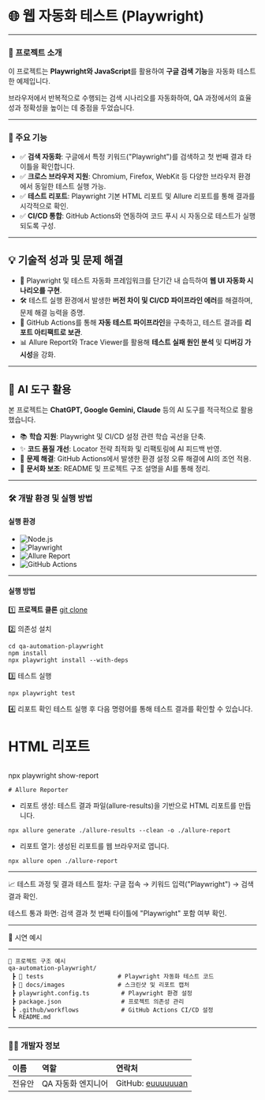 # 🌐 웹 자동화 테스트 (Playwright)

---

### 🌟 프로젝트 소개

이 프로젝트는 **Playwright와 JavaScript**를 활용하여 **구글 검색 기능**을 자동화 테스트한 예제입니다.  

브라우저에서 반복적으로 수행되는 검색 시나리오를 자동화하여, QA 과정에서의 효율성과 정확성을 높이는 데 중점을 두었습니다.

---

### 🚀 주요 기능

- ✅ **검색 자동화**: 구글에서 특정 키워드("Playwright")를 검색하고 첫 번째 결과 타이틀을 확인합니다.  
- ✅ **크로스 브라우저 지원**: Chromium, Firefox, WebKit 등 다양한 브라우저 환경에서 동일한 테스트 실행 가능.  
- ✅ **테스트 리포트**: Playwright 기본 HTML 리포트 및 Allure 리포트를 통해 결과를 시각적으로 확인.  
- ✅ **CI/CD 통합**: GitHub Actions와 연동하여 코드 푸시 시 자동으로 테스트가 실행되도록 구성.  

---

## 💡 기술적 성과 및 문제 해결

- 🚀 Playwright 및 테스트 자동화 프레임워크를 단기간 내 습득하여 **웹 UI 자동화 시나리오를 구현**.  
- 🛠️ 테스트 실행 환경에서 발생한 **버전 차이 및 CI/CD 파이프라인 에러**를 해결하며, 문제 해결 능력을 증명.  
- 🔄 GitHub Actions를 통해 **자동 테스트 파이프라인**을 구축하고, 테스트 결과를 **리포트 아티팩트로 보관**.  
- 📊 Allure Report와 Trace Viewer를 활용해 **테스트 실패 원인 분석** 및 **디버깅 가시성**을 강화.  

---

## 🤖 AI 도구 활용

본 프로젝트는 **ChatGPT, Google Gemini, Claude** 등의 AI 도구를 적극적으로 활용했습니다.

- 📚 **학습 지원**: Playwright 및 CI/CD 설정 관련 학습 곡선을 단축.  
- ✨ **코드 품질 개선**: Locator 전략 최적화 및 리팩토링에 AI 피드백 반영.  
- 🧩 **문제 해결**: GitHub Actions에서 발생한 환경 설정 오류 해결에 AI의 조언 적용.  
- 📝 **문서화 보조**: README 및 프로젝트 구조 설명을 AI를 통해 정리.  

---

### 🛠️ 개발 환경 및 실행 방법

#### **실행 환경**

- ![Node.js](https://img.shields.io/badge/Node.js-22.19.0-339933?style=flat-square&logo=nodedotjs&logoColor=white)  
- ![Playwright](https://img.shields.io/badge/Playwright-1.55.0-2EAD33?style=flat-square&logo=playwright&logoColor=white)  
- ![Allure Report](https://img.shields.io/badge/Allure-2.24.0-FF5A5F?style=flat-square&logo=allure&logoColor=white)  
- ![GitHub Actions](https://img.shields.io/badge/GitHub%20Actions-CI/CD-2088FF?style=flat-square&logo=githubactions&logoColor=white)  

---

#### **실행 방법**

1️⃣ **프로젝트 클론**
[git clone](https://github.com/euuuuuuan/qa-automation-playwright.git)



2️⃣ 의존성 설치

```
cd qa-automation-playwright
npm install
npx playwright install --with-deps
```

3️⃣ 테스트 실행
```
npx playwright test
```

4️⃣ 리포트 확인
테스트 실행 후 다음 명령어를 통해 테스트 결과를 확인할 수 있습니다.

# HTML 리포트
```
```
npx playwright show-report
```
# Allure Reporter
```
- 리포트 생성: 테스트 결과 파일(allure-results)을 기반으로 HTML 리포트를 만듭니다.
```
npx allure generate ./allure-results --clean -o ./allure-report
```

- 리포트 열기: 생성된 리포트를 웹 브라우저로 엽니다.
```
npx allure open ./allure-report
```

---

📈 테스트 과정 및 결과
테스트 절차: 구글 접속 → 키워드 입력("Playwright") → 검색 결과 확인.

테스트 통과 화면: 검색 결과 첫 번째 타이틀에 "Playwright" 포함 여부 확인.

---
📸 시연 예시


---
```
📂 프로젝트 구조 예시
qa-automation-playwright/
 ┣ 📂 tests                     # Playwright 자동화 테스트 코드
 ┣ 📂 docs/images               # 스크린샷 및 리포트 캡처
 ┣ playwright.config.ts         # Playwright 환경 설정
 ┣ package.json                 # 프로젝트 의존성 관리
 ┣ .github/workflows            # GitHub Actions CI/CD 설정
 ┗ README.md
```
 ---
### 🧑‍💻 개발자 정보

| 이름   | 역할               | 연락처                                                                 |
| :----- | :----------------- | :--------------------------------------------------------------------- |
| 전유안 | QA 자동화 엔지니어 | GitHub: [euuuuuuan](https://github.com/euuuuuuan)

